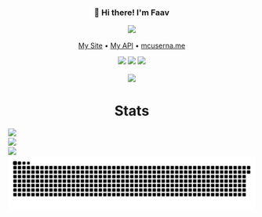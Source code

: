 <h3 align="center">👋 Hi there! I'm Faav</h3>
<p align="center">
<img src="https://user-images.githubusercontent.com/52789876/117721319-b8a1c480-b1ad-11eb-9117-d523028f4ea2.png" />
  </p>
<p align="center">
  <a href="https://gj.neocities.org">My Site</a> •
  <a href="https://faav.gapple.pw">My API</a> •
  <a href="https://mcuserna.me">mcuserna.me</a>
</p>
<p align="center">
  <img src="https://gpvc.arturio.dev/withdrew" />
  <img src="https://img.shields.io/twitter/follow/wraparounds.svg?style=social" />
  <img src="https://img.shields.io/github/followers/bribes.svg?style=social&label=Follow&maxAge=2592000" /><br><br>
  <img width=400 src="https://lanyard-profile-readme.vercel.app/api/394250946898690049" />
  <h1 align="center">Stats</h1>
  <img width=500 src="https://github-readme-stats.vercel.app/api?username=bribes&show_icons=true&locale=en&theme=gotham" /><br>
  <img width=500 src="https://github-readme-streak-stats.herokuapp.com/?user=bribes&theme=gotham" /><br>
  <img width=500 src="https://github-readme-stats.vercel.app/api/top-langs?username=bribes&layout=compact&theme=gotham" />
  <a href="https://www.youtube.com/watch?v=dQw4w9WgXcQ" target="_blank"><img src="https://raw.githubusercontent.com/bribes/bribes/output/github-contribution-grid-snake.svg" alt="snake"></a>
</p>
